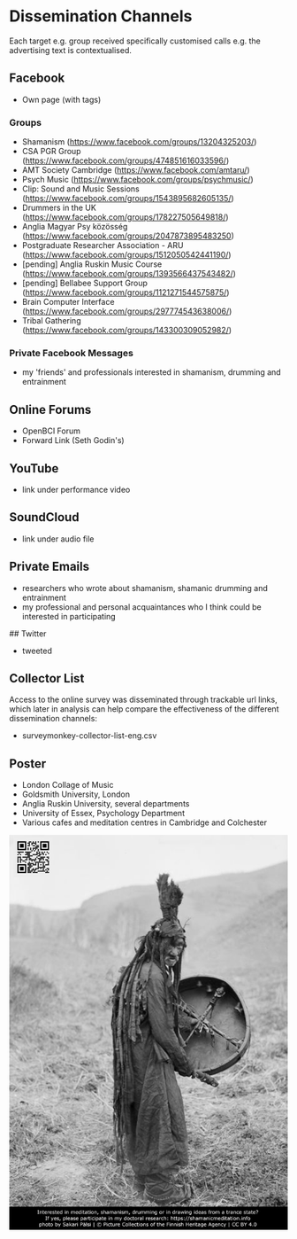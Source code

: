 # Dissemination Channels

Each target e.g. group received specifically customised calls e.g. the advertising text is contextualised.

## Facebook
- Own page (with tags)
### Groups
- Shamanism (https://www.facebook.com/groups/13204325203/)
- CSA PGR Group (https://www.facebook.com/groups/474851616033596/)
- AMT Society Cambridge (https://www.facebook.com/amtaru/)
- Psych Music (https://www.facebook.com/groups/psychmusic/)
- Clip: Sound and Music Sessions (https://www.facebook.com/groups/1543895682605135/)
- Drummers in the UK (https://www.facebook.com/groups/178227505649818/)
- Anglia Magyar Psy közösség (https://www.facebook.com/groups/2047873895483250)
- Postgraduate Researcher Association - ARU (https://www.facebook.com/groups/1512050542441190/)
- [pending] Anglia Ruskin Music Course (https://www.facebook.com/groups/1393566437543482/)
- [pending] Bellabee Support Group (https://www.facebook.com/groups/1121271544575875/)
- Brain Computer Interface (https://www.facebook.com/groups/297774543638006/)
- Tribal Gathering (https://www.facebook.com/groups/143300309052982/)

### Private Facebook Messages
- my 'friends' and professionals interested in shamanism, drumming and entrainment

## Online Forums
- OpenBCI Forum
- Forward Link (Seth Godin's)

## YouTube
- link under performance video

## SoundCloud
- link under audio file

## Private Emails
- researchers who wrote about shamanism, shamanic drumming and entrainment
- my professional and personal acquaintances who I think could be interested in participating

## Twitter
- tweeted

## Collector List
Access to the online survey was disseminated through trackable url links, which later in analysis can help compare the effectiveness of the different dissemination channels:

- surveymonkey-collector-list-eng.csv

## Poster
- London Collage of Music
- Goldsmith University, London
- Anglia Ruskin University, several departments
- University of Essex, Psychology Department
- Various cafes and meditation centres in Cambridge and Colchester

![](poster.jpg)
